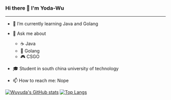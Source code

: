 ### Hi there 👋 I'm Yoda-Wu
---

- 🌱 I’m currently learning Java and Golang

- 💬 Ask me about 
  - ☕️ Java
  - 🐨 Golang
  - 🎮 CSGO

- 🎓 Student in south china university of technology

- 📫 How to reach me: Nope

<!-- - ⚡ Fun fact: ...
- 👯 I’m looking to collaborate on ...
- 🤔 I’m looking for help with ...
- 😄 Pronouns: ... -->

[![Wuyuda's GitHub stats](https://github-readme-stats.vercel.app/api?username=Yoda-wu&count_private=true&show_icons=true&theme=radical)](https://github.com/Yoda-wu) [![Top Langs](https://github-readme-stats.vercel.app/api/top-langs/?username=Yoda-wu&theme=radical)](https://github.com/Yoda-wu) 


